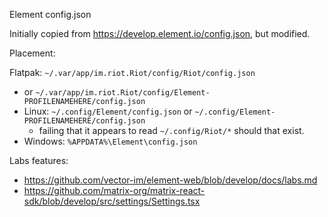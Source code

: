 Element config.json

Initially copied from https://develop.element.io/config.json, but modified.

Placement:

Flatpak: `~/.var/app/im.riot.Riot/config/Riot/config.json`
  * or `~/.var/app/im.riot.Riot/config/Element-PROFILENAMEHERE/config.json`
* Linux: `~/.config/Element/config.json` or `~/.config/Element-PROFILENAMEHERE/config.json`
  * failing that it appears to read `~/.config/Riot/*` should that exist.
* Windows: `%APPDATA%\Element\config.json`

Labs features:

* https://github.com/vector-im/element-web/blob/develop/docs/labs.md
* https://github.com/matrix-org/matrix-react-sdk/blob/develop/src/settings/Settings.tsx
